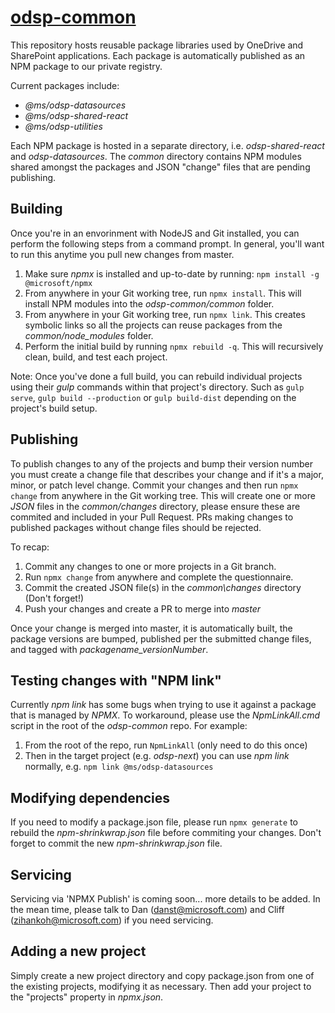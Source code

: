 # [odsp-common](https://onedrive.visualstudio.com/DefaultCollection/OneDriveWeb/_git/odsp-common)
This repository hosts reusable package libraries used by OneDrive and SharePoint applications. Each package is automatically published as an NPM package to our private registry.

Current packages include:
- *@ms/odsp-datasources*
- *@ms/odsp-shared-react*
- *@ms/odsp-utilities*

Each NPM package is hosted in a separate directory, i.e. *odsp-shared-react* and *odsp-datasources*. The *common* directory contains NPM modules shared amongst the packages and JSON "change" files that are pending publishing.

## Building

Once you're in an envorinment with NodeJS and Git installed, you can perform the following steps from a command prompt. In general, you'll want to run this anytime you pull new changes from master.
1. Make sure *npmx* is installed and up-to-date by running: `npm install -g @microsoft/npmx`
2. From anywhere in your Git working tree, run `npmx install`. This will install NPM modules into the *odsp-common/common* folder.
3. From anywhere in your Git working tree, run `npmx link`. This creates symbolic links so all the projects can reuse packages from the *common/node_modules* folder.
4. Perform the initial build by running `npmx rebuild -q`. This will recursively clean, build, and test each project.

Note: Once you've done a full build, you can rebuild individual projects using their *gulp* commands within that project's directory. Such as `gulp serve`, `gulp build --production` or `gulp build-dist` depending on the project's build setup.

## Publishing

To publish changes to any of the projects and bump their version number you must create a change file that describes your change and if it's a major, minor, or patch level change.
Commit your changes and then run `npmx change` from anywhere in the Git working tree.
This will create one or more *JSON* files in the *common/changes* directory, please ensure these are commited and included in your Pull Request. PRs making changes to published packages without change files should be rejected.

To recap:
1. Commit any changes to one or more projects in a Git branch.
2. Run `npmx change` from anywhere and complete the questionnaire.
3. Commit the created JSON file(s) in the *common\changes* directory (Don't forget!)
4. Push your changes and create a PR to merge into *master*

Once your change is merged into master, it is automatically built, the package versions are bumped, published per the submitted change files, and tagged with *packagename_versionNumber*.  

## Testing changes with "NPM link"

Currently *npm link* has some bugs when trying to use it against a package that is managed by *NPMX*. To workaround, please use the *NpmLinkAll.cmd* script in the root of the *odsp-common* repo. For example:
1. From the root of the repo, run `NpmLinkAll` (only need to do this once)
2. Then in the target project (e.g. *odsp-next*) you can use *npm link* normally, e.g. `npm link @ms/odsp-datasources`

## Modifying dependencies
If you need to modify a package.json file, please run `npmx generate` to rebuild the *npm-shrinkwrap.json* file before commiting your changes. Don't forget to commit the new *npm-shrinkwrap.json* file.

## Servicing
Servicing via 'NPMX Publish' is coming soon... more details to be added. In the mean time, please talk to Dan (danst@microsoft.com) and Cliff (zihankoh@microsoft.com) if you need servicing.

## Adding a new project

Simply create a new project directory and copy package.json from one of the existing projects, modifying it as necessary. Then add your project to the "projects" property in *npmx.json*.

